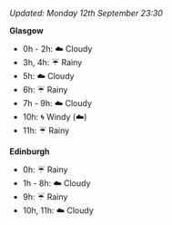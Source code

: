 *Updated: Monday 12th September 23:30*

**Glasgow**

* 0h - 2h: :cloud: Cloudy
* 3h, 4h: :umbrella: Rainy
* 5h: :cloud: Cloudy
* 6h: :umbrella: Rainy
* 7h - 9h: :cloud: Cloudy
* 10h: :cyclone: Windy (:cloud:)
* 11h: :umbrella: Rainy

**Edinburgh**

* 0h: :umbrella: Rainy
* 1h - 8h: :cloud: Cloudy
* 9h: :umbrella: Rainy
* 10h, 11h: :cloud: Cloudy
